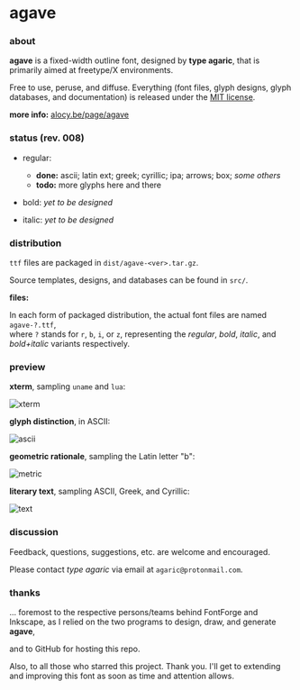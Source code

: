 # agave

[about]: https://alocy.be/page/agave
[arch]: https://bbs.archlinux.org/viewtopic.php?id=160106
[license]: https://raw.githubusercontent.com/agarick/agave/master/license.txt

### about

**agave** is a fixed-width outline font, designed by **type agaric**, that is primarily aimed at freetype/X environments.

Free to use, peruse, and diffuse. Everything (font files, glyph designs, glyph databases, and documentation) is released under the [MIT license][license].

**more info:** [alocy.be/page/agave][about]

### status (rev. 008)

* regular:
    * **done:** ascii; latin ext; greek; cyrillic; ipa; arrows; box; *some others*
    * **todo:** more glyphs here and there

* bold:
*yet to be designed*

* italic:
*yet to be designed*

### distribution

`ttf` files are packaged in `dist/agave-<ver>.tar.gz`.

Source templates, designs, and databases can be found in `src/`.

**files:**

In each form of packaged distribution, the actual font files are named `agave-?.ttf`,  
where `?` stands for `r`, `b`, `i`, or `z`, representing the *regular*, *bold*, *italic*, and *bold+italic* variants respectively.

### preview

**xterm**, sampling `uname` and `lua`:

![xterm](https://raw.githubusercontent.com/agarick/agave/master/sample/xterm.png)

**glyph distinction**, in ASCII:

![ascii](https://raw.githubusercontent.com/agarick/agave/master/sample/ascii.png)

**geometric rationale**, sampling the Latin letter "b":

![metric](https://raw.githubusercontent.com/agarick/agave/master/sample/metric.png)

**literary text**, sampling ASCII, Greek, and Cyrillic:

![text](https://raw.githubusercontent.com/agarick/agave/master/sample/text.png)

### discussion

Feedback, questions, suggestions, etc. are welcome and encouraged.

Please contact *type agaric* via email at `agaric@protonmail.com`.

### thanks

... foremost to the respective persons/teams behind FontForge and Inkscape, as I relied on the two programs to design, draw, and generate **agave**,

and to GitHub for hosting this repo.

Also, to all those who starred this project. Thank you. I'll get to extending and improving this font as soon as time and attention allows.
